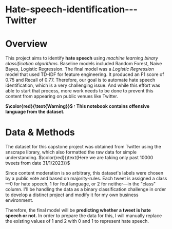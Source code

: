 # Hate-speech-identification---Twitter
# Overview

This project aims to identify **hate speech** using *machine learning binary classification algorithms*.
Baseline models included Random Forest, Naive Bayes, Logistic Regression. The final model was a *Logistic Regression* model that used TD-IDF for feature engineering.
It produced an F1 score of 0.75 and Recall of 0.77. Therefore, our goal is to automate hate speech identification, which is a very challenging issue. And while this effort was able to start that process, more work needs to be done to prevent this content from appearing on public venues like Twitter.

**$\color{red}{\text{Warning}}$ : This notebook contains offensive language from the dataset.**

# Data & Methods

The dataset for this capstone project was obtained from Twitter using the snscrape library, which also formatted the raw data for simple understanding. $\color{red}{\text{Here we are taking only past 10000 tweets from date 31/1/2023}}$

Since content moderation is so arbitrary, this dataset's labels were chosen by a public vote and based on majority-rules. Each tweet is assigned a class—0 for hate speech, 1 for foul language, or 2 for neither—in the "class" column. I'll be handling the data as a binary classification challenge in order to develop a distinct project and modify it for my own business environment.

Therefore, the final model will be **predicting whether a tweet is hate speech or not.** In order to prepare the data for this, I will manually replace the existing values of 1 and 2 with 0 and 1 to represent hate speech.

